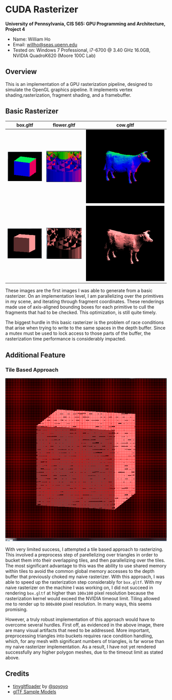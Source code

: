 CUDA Rasterizer
===============

**University of Pennsylvania, CIS 565: GPU Programming and Architecture, Project 4**

* Name: William Ho
* Email: willho@seas.upenn.edu
* Tested on: Windows 7 Professional, i7-6700 @ 3.40 GHz 16.0GB, NVIDIA QuadroK620 (Moore 100C Lab)

## Overview

This is an implementation of a GPU rasterization pipeline, designed to simulate the OpenGL graphics pipeline. It implements vertex shading,rasterization, fragment shading, and a framebuffer.

## Basic Rasterizer

| box.gltf | flower.gltf | cow.gltf |
|:-----:|:-----:|:-----:|
|![](renders/CubeNormals.PNG)|![](renders/FlowerNormals.PNG)|![](renders/CowNormals2.PNG)|
|![](renders/CubeLambert.PNG)|![](renders/FlowerLambert.PNG)|![](renders/CowLambert2.PNG)|



These images are the first images I was able to generate from a basic rasterizer. On an implementation level, I am parallelizing over the primitives in my scene, and iterating through fragment coordinates. These renderings made use of axis-aligned bounding boxes for each primitive to cull the fragments that had to be checked. This optimization, is still quite timely. 

The biggest hurdle in this basic rasterizer is the problem of race conditions that arise when trying to write to the same spaces in the depth buffer. Since a mutex must be used to lock access to those parts of the buffer, the rasterization time performance is considerably impacted. 

## Additional Feature

### Tile Based Approach

![](renders/CubeTiled.PNG)

With very limited success, I attempted a tile based approach to rasterizing. This involved a preprocess step of parellelizing over triangles in order to bucket them into their overlapping tiles, and then parallelizing over the tiles. The most significant advantage to this was the ability to use shared memory within tiles to avoid the common global memory accesses to the depth buffer that previously choked my naive rasterizer. With this approach, I was able to speed up the rasterization step considerably for `box.gltf`. With my naive rasterizer on the machine I was working on, I did not succeed in rendering `box.gltf` at higher than `100x100` pixel resolution because the rasterization kernel would exceed the NVIDIA timeout limit. Tiling allowed me to render up to `800x800` pixel resolution. In many ways, this seems promising.

However, a truly robust implementation of this approach would have to overcome several hurdles. First off, as evidenced in the above image, there are many visual artifacts that need to be addressed. More important, preprocessing triangles into buckets requires race condition handling, which, for any mesh with significant numbers of triangles, is far worse than my naive rasterizer implementation. As a result, I have not yet rendered successfully any higher polygon meshes, due to the timeout limit as stated above. 


## Credits

* [tinygltfloader](https://github.com/syoyo/tinygltfloader) by [@soyoyo](https://github.com/syoyo)
* [glTF Sample Models](https://github.com/KhronosGroup/glTF/blob/master/sampleModels/README.md)
